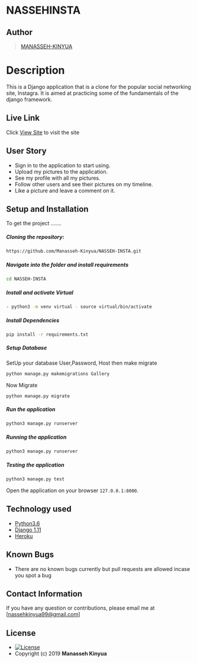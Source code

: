 # NASSEHINSTA
## Author  
  
>[MANASSEH-KINYUA](https://github.com/Manasseh-Kinyua)  
  
# Description  
This is a Django application that is a clone for the popular social networking site, Instagra. It is aimed at practicing some of the fundamentals of the django framework.
  
##  Live Link  
 Click [View Site]()  to visit the site
 
## User Story  
  
* Sign in to the application to start using.
* Upload my pictures to the application.
* See my profile with all my pictures.
* Follow other users and see their pictures on my timeline.
* Like a picture and leave a comment on it. 
  

  
## Setup and Installation  
To get the project .......  
  
##### Cloning the repository:  
 ```bash 
 https://github.com/Manasseh-Kinyua/NASSEH-INSTA.git 
```
##### Navigate into the folder and install requirements  
 ```bash 
cd NASSEH-INSTA  
```
##### Install and activate Virtual  
 ```bash 
- python3 -m venv virtual - source virtual/bin/activate  
```  
##### Install Dependencies  
 ```bash 
 pip install -r requirements.txt 
```  
 ##### Setup Database  
  SetUp your database User,Password, Host then make migrate  
 ```bash 
python manage.py makemigrations Gallery 
 ``` 
 Now Migrate  
 ```bash 
 python manage.py migrate 
```
##### Run the application  
 ```bash 
 python3 manage.py runserver 
``` 
##### Running the application  
 ```bash 
 python3 manage.py runserver 
```
##### Testing the application  
 ```bash 
 python3 manage.py test 
```
Open the application on your browser `127.0.0.1:8000`.  
  
  
## Technology used  
  
* [Python3.6](https://www.python.org/)  
* [Django 1.11](https://docs.djangoproject.com/en/2.2/)  
* [Heroku](https://heroku.com)  
  
  
## Known Bugs  
* There are no known bugs currently but pull requests are allowed incase you spot a bug  
  
## Contact Information   
If you have any question or contributions, please email me at [nassehkinyua99@gmail.com]  
  
## License 

* [![License](https://img.shields.io/packagist/l/loopline-systems/closeio-api-wrapper.svg)](https://github.com/Owiti-Charles/Picture-Globe/blob/master/LICENSE)  
* Copyright (c) 2019 **Manasseh Kinyua**
